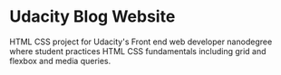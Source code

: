 # Udacity Blog Website
HTML CSS project for Udacity's Front end web developer nanodegree
where student practices HTML CSS fundamentals including grid and flexbox 
and media queries.
